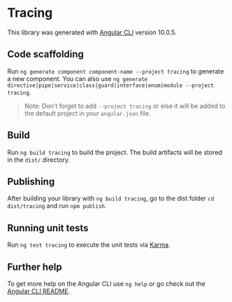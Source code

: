 # Tracing

This library was generated with [Angular CLI](https://github.com/angular/angular-cli) version 10.0.5.

## Code scaffolding

Run `ng generate component component-name --project tracing` to generate a new component. You can also use `ng generate directive|pipe|service|class|guard|interface|enum|module --project tracing`.
> Note: Don't forget to add `--project tracing` or else it will be added to the default project in your `angular.json` file. 

## Build

Run `ng build tracing` to build the project. The build artifacts will be stored in the `dist/` directory.

## Publishing

After building your library with `ng build tracing`, go to the dist folder `cd dist/tracing` and run `npm publish`.

## Running unit tests

Run `ng test tracing` to execute the unit tests via [Karma](https://karma-runner.github.io).

## Further help

To get more help on the Angular CLI use `ng help` or go check out the [Angular CLI README](https://github.com/angular/angular-cli/blob/master/README.md).
